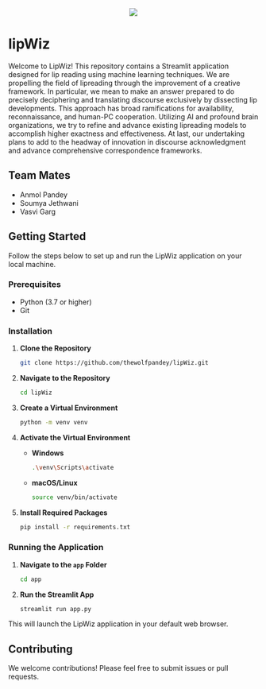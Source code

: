 <div align="center">
  <img src="https://github.com/thewolfpandey/lipWiz/blob/main/app/lip6.png">
</div>

# lipWiz

Welcome to LipWiz! This repository contains a Streamlit application designed for lip reading using machine learning techniques.
We are propelling the field of lipreading through the improvement of a creative framework. In particular, we mean to make an answer prepared to do precisely deciphering and translating discourse exclusively by dissecting lip developments. This approach has broad ramifications for availability, reconnaissance, and human-PC cooperation. Utilizing AI and profound brain organizations, we try to refine and advance existing lipreading models to accomplish higher exactness and effectiveness. At last, our undertaking plans to add to the headway of innovation in discourse acknowledgment and advance comprehensive correspondence frameworks.

## Team Mates
- Anmol Pandey
- Soumya Jethwani
- Vasvi Garg
  
## Getting Started

Follow the steps below to set up and run the LipWiz application on your local machine.

### Prerequisites

- Python (3.7 or higher)
- Git

### Installation

1. **Clone the Repository**

    ```bash
    git clone https://github.com/thewolfpandey/lipWiz.git
    ```

2. **Navigate to the Repository**

    ```bash
    cd lipWiz
    ```

3. **Create a Virtual Environment**

    ```bash
    python -m venv venv
    ```

4. **Activate the Virtual Environment**

    - **Windows**

        ```bash
        .\venv\Scripts\activate
        ```

    - **macOS/Linux**

        ```bash
        source venv/bin/activate
        ```

5. **Install Required Packages**

    ```bash
    pip install -r requirements.txt
    ```

### Running the Application

1. **Navigate to the `app` Folder**

    ```bash
    cd app
    ```

2. **Run the Streamlit App**

    ```bash
    streamlit run app.py
    ```

This will launch the LipWiz application in your default web browser.

## Contributing

We welcome contributions! Please feel free to submit issues or pull requests.
